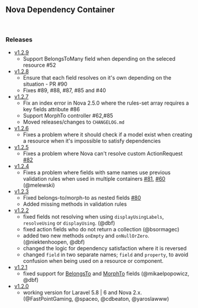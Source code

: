 ## Nova Dependency Container

<br />

### Releases
 - [v1.2.9](https://github.com/epartment/nova-dependency-container/releases/tag/1.2.9)
 	- Support BelongsToMany field when depending on the seleced resource #52
 - [v1.2.8](https://github.com/epartment/nova-dependency-container/releases/tag/1.2.8)
   - Ensure that each field resolves on it's own depending on the situation - PR #90
   - Fixes #89, #88, #87, #85 and #40 
 - [v1.2.7](https://github.com/epartment/nova-dependency-container/releases/tag/1.2.7)
   - Fix an index error in Nova 2.5.0 where the rules-set array requires a key fields attribute #86
   - Support MorphTo controller #62,#85
   - Moved releases/changes to `CHANGELOG.md`
 - [v1.2.6](https://github.com/epartment/nova-dependency-container/releases/tag/1.2.6)
   - Fixes a problem where it should check if a model exist when creating a resource when it's impossible to satisfy dependencies
 - [v1.2.5](https://github.com/epartment/nova-dependency-container/releases/tag/1.2.5)
   - Fixes a problem where Nova can't resolve custom ActionRequest [#82](https://github.com/epartment/nova-dependency-container/issues/82)
 - [v1.2.4](https://github.com/epartment/nova-dependency-container/releases/tag/1.2.4)
   - Fixes a problem where fields with same names use previous validation rules when used in multiple containers [#81](https://github.com/epartment/nova-dependency-container/issues/81), [#60](https://github.com/epartment/nova-dependency-container/pull/60) (@melewski)
 - [v1.2.3](https://github.com/epartment/nova-dependency-container/releases/tag/1.2.3)
   - Fixed belongs-to/morph-to as nested fields [#80](https://github.com/epartment/nova-dependency-container/issues/80)
   - Added missing methods in validation rules
 - [v1.2.2](https://github.com/epartment/nova-dependency-container/releases/tag/1.2.2)
   - fixed fields not resolving when using `displayUsingLabels`, `resolveUsing` or `displayUsing`. (@dbf)
   - fixed action fields who do not return a collection (@bsormagec)
   - added two new methods `onEmpty` and `onNullOrZero`. (@niektenhoopen, @dbf)
   - changed the logic for dependency satisfaction where it is reversed
   - changed `field` in two separate names; `field` and `property`, to avoid confusion when being used on a resource or component.
 - [v1.2.1](https://github.com/epartment/nova-dependency-container/releases/tag/1.2.1)
   - fixed support for [BelongsTo](https://nova.laravel.com/docs/1.0/resources/relationships.html#belongsto) and [MorphTo](https://nova.laravel.com/docs/1.0/resources/relationships.html#morphto) fields (@mikaelpopowicz, @dbf)
 - [v1.2.0](https://github.com/epartment/nova-dependency-container/releases/tag/1.2.0) 
   - working version for Laravel 5.8 | 6 and Nova 2.x. (@FastPointGaming, @spaceo, @cdbeaton, @yaroslawww)
